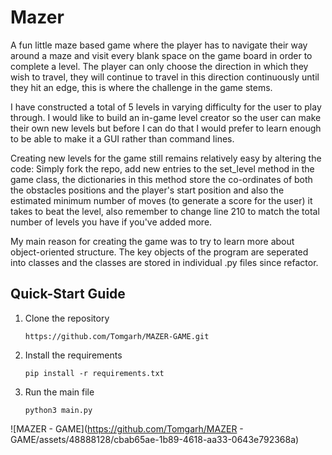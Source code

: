 # Mazer

A fun little maze based game where the player has to navigate their way around a maze and visit every blank space on the game board in order to complete a level. The player can only choose the direction in which they wish to travel, they will continue to travel in this direction continuously until they hit an edge, this is where the challenge in the game stems. 

I have constructed a total of 5 levels in varying difficulty for the user to play through. I would like to build an in-game level creator so the user can make their own new levels but before I can do that I would prefer to learn enough to be able to make it a GUI rather than command lines.

Creating new levels for the game still remains relatively easy by altering the code:
Simply fork the repo,
add new entries to the set_level method in the game class,
the dictionaries in this method store the co-ordinates of both the obstacles positions and the player's start position and also the estimated minimum number of moves (to generate a score for the user) it takes to beat the level, also remember to change line 210 to match the total number of levels you have if you've added more.

My main reason for creating the game was to try to learn more about object-oriented structure. The key objects of the program are seperated into classes and the classes are stored in individual .py files since refactor.

## Quick-Start Guide

1. Clone the repository

    `https://github.com/Tomgarh/MAZER-GAME.git`

3. Install the requirements

    `pip install -r requirements.txt`

4. Run the main file

    `python3 main.py`

![MAZER - GAME](https://github.com/Tomgarh/MAZER - GAME/assets/48888128/cbab65ae-1b89-4618-aa33-0643e792368a)
